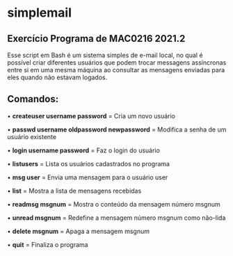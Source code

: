 # simplemail
## Exercício Programa de MAC0216 2021.2

Esse script em Bash é um sistema simples de e-mail local, no qual é possível criar diferentes usuários que podem trocar messagens assíncronas entre si em uma mesma máquina ao consultar as mensagens enviadas para eles quando não estavam logados.
 
## Comandos:
• **createuser username password** = Cria um novo usuário

• **passwd username oldpassword newpassword** = Modifica a senha de um usuário existente

• **login username password** = Faz o login do usuário

• **listusers** = Lista os usuários cadastrados no programa

• **msg user** = Envia uma mensagem para o usuário user

• **list** = Mostra a lista de mensagens recebidas

• **readmsg msgnum** = Mostra o conteúdo da mensagem número msgnum

• **unread msgnum** = Redefine a mensagem número msgnum como não-lida

• **delete msgnum** = Apaga a mensagem msgnum

• **quit** = Finaliza o programa
